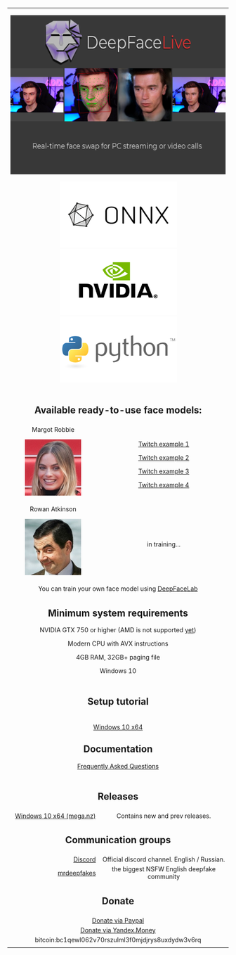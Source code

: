<table align="center" border="0">

<tr><td colspan=2 align="center">

![](doc/deepfacelive_intro.png)

![](doc/logo_onnx.png)
![](doc/logo_nvidia.png)
![](doc/logo_python.png)

</td></tr>
<tr><td colspan=2 align="center">

## Available ready-to-use face models:

</td></tr>


<tr><td align="center">
Margot Robbie

<img src="doc/celebs/Margot_Robbie/Margot_Robbie.png" width=128></img>

</td><td align="center">

[Twitch example 1](doc/celebs/Margot_Robbie/Margot_Robbie_twitch_example_1.mp4) 

[Twitch example 2](doc/celebs/Margot_Robbie/Margot_Robbie_twitch_example_2.mp4)

[Twitch example 3](doc/celebs/Margot_Robbie/Margot_Robbie_twitch_example_3.mp4)

[Twitch example 4](doc/celebs/Margot_Robbie/Margot_Robbie_twitch_example_4.mp4)

</td></tr>

<tr><td align="center">
Rowan Atkinson 

<img src="doc/celebs/Rowan_Atkinson/Rowan_Atkinson.jpg" width=128></img>

</td><td align="center">
in training...
</td></tr>

<tr><td colspan=2 align="center">
You can train your own face model using <a href="https://github.com/iperov/DeepFaceLab">DeepFaceLab</a>
</td></tr>

<tr><td colspan=2 align="center">


## Minimum system requirements

NVIDIA  GTX 750 or higher (AMD is not supported <a href="doc/faq/faq.md#when-will-amd-cards-be-supported">yet</a>)

Modern CPU with AVX instructions

4GB RAM, 32GB+ paging file

Windows 10

</td></tr>
<tr><td colspan=2 align="center">


## Setup tutorial

<tr><td colspan=2 align="center">

<a href="doc/setup_tutorial_windows/index.md">Windows 10 x64</a>

## Documentation

<a href="doc/faq/faq.md">Frequently Asked Questions</a>

</td></tr>
<tr><td colspan=2 align="center">

## Releases

</td></tr>
<tr><td align="right"> <a href="https://mega.nz/folder/m10iELBK#Y0H6BflF9C4k_clYofC7yA">Windows 10 x64 (mega.nz)</a>
</td><td align="center">Contains new and prev releases.</td></tr>

</td></tr>
<tr><td colspan=2 align="center">

## Communication groups

<tr><td align="right">
<a href="https://discord.gg/S2h7kPySQp">Discord</a>
</td><td align="center">Official discord channel. English / Russian.</td></tr>

<tr><td align="right">
<a href="https://mrdeepfakes.com/forums/">mrdeepfakes</a>
</td><td align="center">the biggest NSFW English deepfake community</td></tr>


</td></tr>
<tr><td colspan=2 align="center">

## Donate

</td></tr>
<tr><td colspan=2 align="center">
<a href="https://www.paypal.com/paypalme/DeepFaceLab">Donate via Paypal</a>
</td></tr>
<tr><td colspan=2 align="center">
<a href="https://money.yandex.ru/to/41001142318065">Donate via Yandex.Money</a>
</td></tr>
<tr><td colspan=2 align="center">
bitcoin:bc1qewl062v70rszulml3f0mjdjrys8uxdydw3v6rq
</td></tr>
<tr><td colspan=2 align="center">


<!--
    <a href="https://br-stone.online"><img src="doc/logo_barclay_stone.png"></img></a><a href="https://exmo.com"><img src="doc/logo_exmo.png"></img></a>

    presents 

    <tr><td align="right">


    <a href="">Windows (magnet link)</a>
    </td><td align="center">Latest release. Use torrent client to download.</td></tr>
    </tr>
-->

</table>



